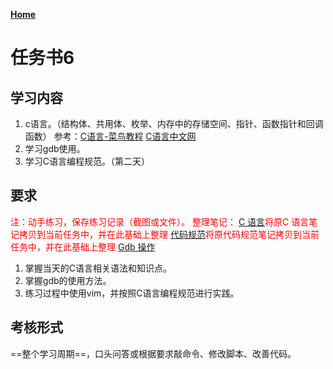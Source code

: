 **[Home](../Menu.md)**

# 任务书6
## 学习内容
1. c语言。（结构体、共用体、枚举、内存中的存储空间、指针、函数指针和回调函数）
参考：[C语言-菜鸟教程](https://www.runoob.com/cprogramming/c-tutorial.html) [C语言中文网](http://c.biancheng.net/c/)
2. 学习gdb使用。
3. 学习C语言编程规范。（第二天）

## 要求
<font color="red">注：动手练习，保存练习记录（截图或文件）。
整理笔记：
[C 语言](Note/C.md)将原C 语言笔记拷贝到当前任务中，并在此基础上整理
[代码规范](Note/Rule.md)将原代码规范笔记拷贝到当前任务中，并在此基础上整理
[Gdb 操作](Note/Gdb.md)</font>
1. 掌握当天的C语言相关语法和知识点。
2. 掌握gdb的使用方法。
3. 练习过程中使用vim，并按照C语言编程规范进行实践。

## 考核形式
==整个学习周期==，口头问答或根据要求敲命令、修改脚本、改善代码。
